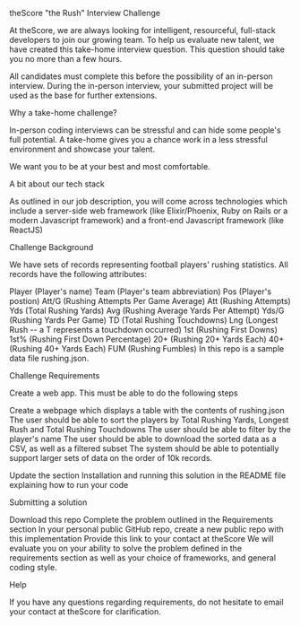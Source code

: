 theScore "the Rush" Interview Challenge

At theScore, we are always looking for intelligent, resourceful, full-stack developers to join our growing team. To help us evaluate new talent, we have created this take-home interview question. This question should take you no more than a few hours.

All candidates must complete this before the possibility of an in-person interview. During the in-person interview, your submitted project will be used as the base for further extensions.

Why a take-home challenge?

In-person coding interviews can be stressful and can hide some people's full potential. A take-home gives you a chance work in a less stressful environment and showcase your talent.

We want you to be at your best and most comfortable.

A bit about our tech stack

As outlined in our job description, you will come across technologies which include a server-side web framework (like Elixir/Phoenix, Ruby on Rails or a modern Javascript framework) and a front-end Javascript framework (like ReactJS)

Challenge Background

We have sets of records representing football players' rushing statistics. All records have the following attributes:

Player (Player's name)
Team (Player's team abbreviation)
Pos (Player's postion)
Att/G (Rushing Attempts Per Game Average)
Att (Rushing Attempts)
Yds (Total Rushing Yards)
Avg (Rushing Average Yards Per Attempt)
Yds/G (Rushing Yards Per Game)
TD (Total Rushing Touchdowns)
Lng (Longest Rush -- a T represents a touchdown occurred)
1st (Rushing First Downs)
1st% (Rushing First Down Percentage)
20+ (Rushing 20+ Yards Each)
40+ (Rushing 40+ Yards Each)
FUM (Rushing Fumbles)
In this repo is a sample data file rushing.json.

Challenge Requirements

Create a web app. This must be able to do the following steps

Create a webpage which displays a table with the contents of rushing.json
The user should be able to sort the players by Total Rushing Yards, Longest Rush and Total Rushing Touchdowns
The user should be able to filter by the player's name
The user should be able to download the sorted data as a CSV, as well as a filtered subset
The system should be able to potentially support larger sets of data on the order of 10k records.

Update the section Installation and running this solution in the README file explaining how to run your code

Submitting a solution

Download this repo
Complete the problem outlined in the Requirements section
In your personal public GitHub repo, create a new public repo with this implementation
Provide this link to your contact at theScore
We will evaluate you on your ability to solve the problem defined in the requirements section as well as your choice of frameworks, and general coding style.

Help

If you have any questions regarding requirements, do not hesitate to email your contact at theScore for clarification.
